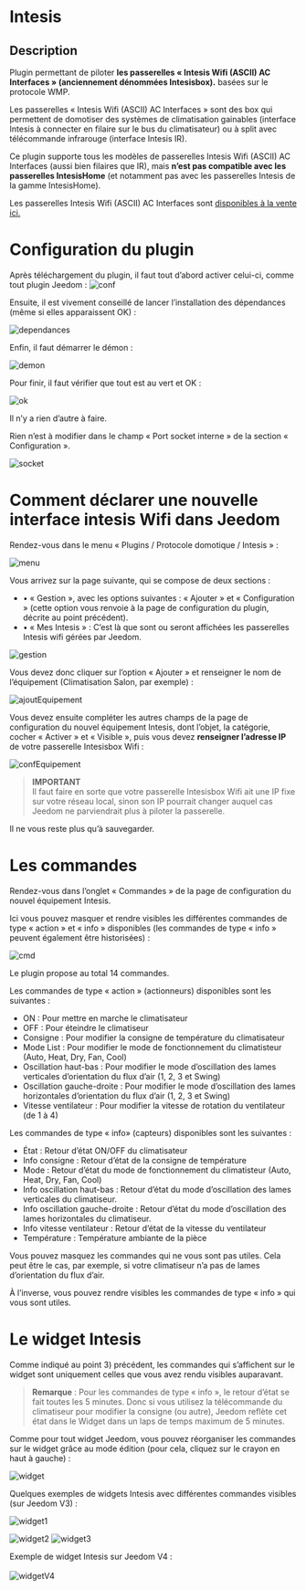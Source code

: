 Intesis 
=======

Description 
-----------

Plugin permettant de piloter **les passerelles « Intesis Wifi (ASCII) AC Interfaces » (anciennement dénommées Intesisbox).**  basées sur le protocole WMP.

Les passerelles « Intesis Wifi (ASCII) AC Interfaces » sont des box qui permettent de domotiser des systèmes de climatisation gainables (interface Intesis à connecter en filaire sur le bus du climatisateur) ou à split avec télécommande infrarouge (interface Intesis IR).

Ce plugin supporte tous les modèles de passerelles Intesis Wifi (ASCII) AC Interfaces (aussi bien filaires que IR), mais **n’est pas compatible avec les passerelles IntesisHome** (et notamment pas avec les passerelles Intesis de la gamme IntesisHome).

Les passerelles Intesis Wifi (ASCII) AC Interfaces sont [disponibles à la vente ici.](https://www.domadoo.fr/fr/323_intesis-unites-ac-domestiques-daikin-vers-une-interface-wi-fi-rac)


Configuration du plugin 
==========================
Après téléchargement du plugin, il faut tout d’abord activer celui-ci, comme <br>tout plugin Jeedom :
![conf](./images/intesisConf.png)

Ensuite, il est vivement conseillé de lancer l’installation des dépendances (même si elles apparaissent OK) :

![dependances](./images/intesisDep.png)

Enfin, il faut démarrer le démon :

![demon](./images/intesisDem.png)

Pour finir, il faut vérifier que tout est au vert et OK :

![ok](./images/intesisOk.png)

Il n’y a rien d’autre à faire.

Rien n’est à modifier dans le champ « Port socket interne » de la section « Configuration ».

![socket](./images/intesisSocket.png)

Comment déclarer une nouvelle interface intesis Wifi dans Jeedom
==========================

Rendez-vous dans le menu « Plugins / Protocole domotique / Intesis » :

![menu](./images/intesisMenu.png)

Vous arrivez sur la page suivante, qui se compose de deux sections :

- •	« Gestion », avec les options suivantes : « Ajouter » et « Configuration » (cette option vous renvoie à la page de configuration du plugin, décrite au point précédent).
- •	« Mes Intesis » : C’est là que sont ou seront affichées les passerelles Intesis wifi gérées par Jeedom.

![gestion](./images/intesisGest.png)

Vous devez donc cliquer sur l’option « Ajouter » et renseigner le nom de l’équipement (Climatisation Salon, par exemple) :

![ajoutEquipement](./images/intesisAddeq.png)

Vous devez ensuite compléter les autres champs de la page de configuration du nouvel équipement Intesis, dont l’objet, la catégorie, cocher « Activer » et « Visible », puis vous devez **renseigner l’adresse IP** de votre passerelle Intesisbox Wifi :

![confEquipement](./images/intesisConfEq.png)

>**IMPORTANT**<br>
>Il faut faire en sorte que votre passerelle Intesisbox Wifi ait une IP fixe sur votre réseau local, sinon son IP pourrait changer auquel cas Jeedom ne parviendrait plus à piloter la passerelle.

Il ne vous reste plus qu’à sauvegarder.

Les commandes
==========================
Rendez-vous dans l’onglet « Commandes » de la page de configuration du nouvel équipement Intesis.

Ici vous pouvez masquer et rendre visibles les différentes commandes de type « action » et « info » disponibles (les commandes de type « info » peuvent également être historisées) :

![cmd](./images/intesisCmd.png)

Le plugin propose au total 14 commandes. 

Les commandes de type « action » (actionneurs) disponibles sont les suivantes :

- ON : Pour mettre en marche le climatisateur
-	OFF : Pour éteindre le climatiseur
- Consigne : Pour modifier la consigne de température du climatisateur
- Mode List : Pour modifier le mode de fonctionnement du climatisteur (Auto, Heat, Dry, Fan, Cool)
-  Oscillation haut-bas : Pour modifier le mode d’oscillation des lames verticales d’orientation du flux d’air (1, 2, 3 et Swing)
- Oscillation gauche-droite : Pour modifier le mode d’oscillation des lames horizontales d’orientation du flux d’air (1, 2, 3 et Swing)
- Vitesse ventilateur : Pour modifier la vitesse de rotation du ventilateur (de 1 à 4)

Les commandes de type « info» (capteurs) disponibles sont les suivantes :

-	État : Retour d’état ON/OFF du climatisateur
-	Info consigne : Retour d’état de la consigne de température
-	Mode : Retour d’état du mode de fonctionnement du climatisteur (Auto, Heat, Dry, Fan, Cool)
-	Info oscillation haut-bas : Retour d’état du mode d’oscillation des lames verticales du climatiseur.
-	Info oscillation gauche-droite : Retour d’état du mode d’oscillation des lames horizontales du climatiseur.
-	Info vitesse ventilateur : Retour d’état de la vitesse du ventilateur
-	Température : Température ambiante de la pièce

Vous pouvez masquez les commandes qui ne vous sont pas utiles. Cela peut être le cas, par exemple, si votre climatiseur n’a pas de lames d’orientation du flux d’air.

À l’inverse, vous pouvez rendre visibles les commandes de type « info » qui vous sont utiles.

Le widget Intesis
==========================

Comme indiqué au point 3) précédent, les commandes qui s’affichent sur le widget sont uniquement celles que vous avez rendu visibles auparavant.

>**Remarque** : Pour les commandes de type « info », le retour d’état se fait toutes les 5 minutes. Donc si vous utilisez la télécommande du climatiseur pour modifier la consigne (ou autre), Jeedom reflète cet état dans le Widget dans un laps de temps maximum de 5 minutes.

Comme pour tout widget Jeedom, vous pouvez réorganiser les commandes sur le widget grâce au mode édition (pour cela, cliquez sur le crayon en haut à gauche) :


![widget](./images/intesisWidget.png)

Quelques exemples de widgets Intesis avec différentes commandes visibles (sur Jeedom V3) :

![widget1](./images/intesisWidget1.png)

![widget2](./images/intesisWidget2.png)
![widget3](./images/intesisWidget3.png)

Exemple de widget Intesis sur Jeedom V4 :
<br>
<br>
![widgetV4](./images/intesisWidgetV4.png)
